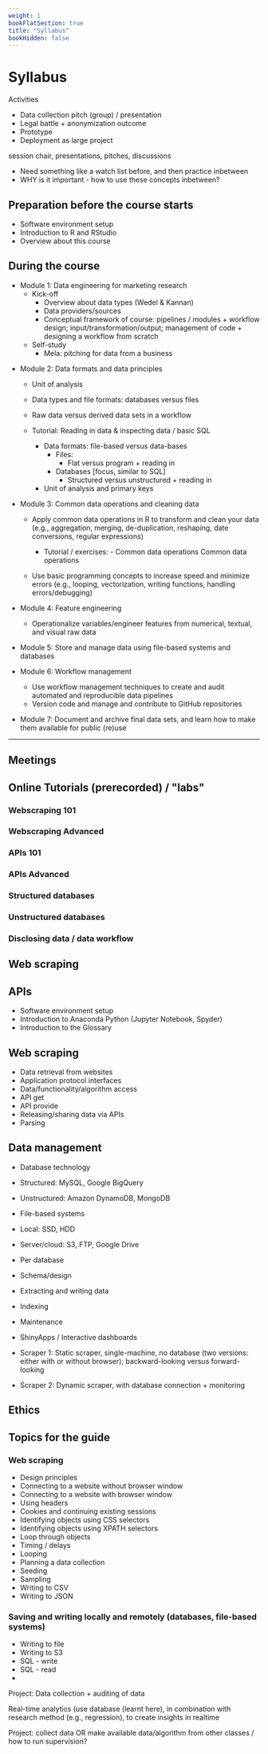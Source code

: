 ```yaml
---
weight: 1
bookFlatSection: true
title: "Syllabus"
bookHidden: false
---
```



<!--

take this course a little more easy

-->

# Syllabus

Activities

- Data collection pitch (group) / presentation
- Legal battle + anonymization outcome
- Prototype
- Deployment as large project

session chair, presentations, pitches, discussions

- Need something like a watch list before, and then practice inbetween
- WHY is it important - how to use these concepts inbetween?


## Preparation before the course starts

- Software environment setup
- Introduction to R and RStudio
- Overview about this course

## During the course

- Module 1: Data engineering for marketing research
  - Kick-off
    - Overview about data types (Wedel & Kannan)
    - Data providers/sources
    - Conceptual framework of course: pipelines / modules + workflow design;  input/transformation/output; management of code + designing a workflow from scratch
  - Self-study
    - Mela: pitching for data from a business


<!--Prepare data sets for empirical analysis and manage research projects efficiently-->

- Module 2: Data formats and data principles
  - Unit of analysis
  - Data types and file formats: databases versus files
  - Raw data versus derived data sets in a workflow

  - Tutorial: Reading in data & inspecting data / basic SQL
    - Data formats: file-based versus data-bases
      - Files:
        - Flat versus program + reading in
      - Databases [focus, similar to SQL]
        - Structured versus unstructured + reading in
    - Unit of analysis and primary keys


<!--Use R to read in various data formats for further processing
-->

- Module 3: Common data operations and cleaning data
  - Apply common data operations in R to transform and clean your data (e.g., aggregation, merging, de-duplication, reshaping, date conversions, regular expressions)

    - Tutorial / exercises:   - Common data operations
  Common data operations

  - Use basic programming concepts to increase speed and minimize errors (e.g., looping, vectorization, writing functions, handling errors/debugging)

- Module 4: Feature engineering
  - Operationalize variables/engineer features from numerical, textual, and visual raw data

- Module 5: Store and manage data using file-based systems and databases

- Module 6: Workflow management
  - Use workflow management techniques to create and audit automated and reproducible data pipelines
  - Version code and manage and contribute to GitHub repositories

- Module 7: Document and archive final data sets, and learn how to make them available for public (re)use



----

## Meetings



## Online Tutorials (prerecorded) / "labs"

### Webscraping 101

### Webscraping Advanced

### APIs 101

### APIs Advanced

### Structured databases

### Unstructured databases

### Disclosing data / data workflow

## Web scraping

## APIs

- Software environment setup
- Introduction to Anaconda Python (Jupyter Notebook, Spyder)
- Introduction to the Glossary

## Web scraping

- Data retrieval from websites
- Application protocol interfaces
- Data/functionality/algorithm access
- API get
- API provide
- Releasing/sharing data via APIs
- Parsing

## Data management

- Database technology
- Structured: MySQL, Google BigQuery
- Unstructured: Amazon DynamoDB, MongoDB
- File-based systems
- Local: SSD, HDD
- Server/cloud: S3, FTP, Google Drive
- Per database
- Schema/design
- Extracting and writing data
- Indexing
- Maintenance
- ShinyApps / Interactive dashboards


- Scraper 1: Static scraper, single-machine, no database (two versions: either with or without browser); backward-looking versus forward-looking
- Scraper 2: Dynamic scraper, with database connection + monitoring

## Ethics

## Topics for the guide

### Web scraping

- Design principles
- Connecting to a website without browser window
- Connecting to a website with browser window
- Using headers
- Cookies and continuing existing sessions
- Identifying objects using CSS selectors
- Identifying objects using XPATH selectors
- Loop through objects
- Timing / delays
- Looping
- Planning a data collection
- Seeding
- Sampling
- Writing to CSV
- Writing to JSON

### Saving and writing locally and remotely (databases, file-based systems)
- Writing to file
- Writing to S3
- SQL - write
- SQL - read
-

Project: Data collection + auditing of data

Real-time analytics (use database (learnt here), in combination with research method (e.g., regression), to create insights in realtime

Project: collect data OR make available data/algorithm from other classes / how to run supervision?
